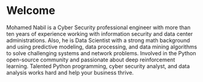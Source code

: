 # Welcome
Mohamed Nabil is a Cyber Security professional engineer with more than ten years of experience working with information security and data center administrations.  Also, he is Data Scientist with a strong math background and using predictive modeling, data processing, and data mining algorithms to solve challenging systems and network problems.  Involved in the Python open-source community and passionate about deep reinforcement learning.  Talented Python programming, cyber security analyst, and data analysis works hard and help your business thrive. 
